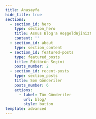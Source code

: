 ```yaml
---
title: Anasayfa
hide_title: true
sections:
  - section_id: hero
    type: section_hero
    title: Asnus Blog'a Hoşgeldnjiniz!
    content: ''
  - section_id: about
    type: section_content
  - section_id: featured-posts
    type: featured_posts
    title: Editörün Seçimi
    posts_number: 2
  - section_id: recent-posts
    type: section_posts
    title: Son Gönderiler
    posts_number: 6
    actions:
      - label: Tüm Gönderiler
        url: blog/
        style: button
template: advanced
---
```

